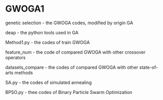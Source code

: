 # GWOGA1
genetic selection - the GWOGA codes, modified by origin GA

deap - the python tools used in GA

Method1.py - the codes of train GWOGA

feature_num - the code of compared GWOGA with other crossover operators

datasets_compare - the codes of compared GWOGA with other state-of-arts methods

SA.py - the codes of simulated annealing 

BPSO.py - thee codes of Binary Particle Swarm Optimization
